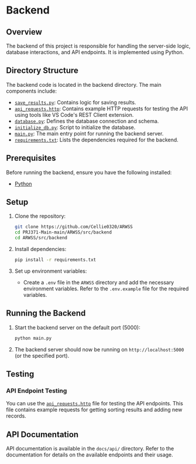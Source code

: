# Backend

## Overview
The backend of this project is responsible for handling the server-side logic, database interactions, and API endpoints. It is implemented using Python.

## Directory Structure
The backend code is located in the backend directory. The main components include:

- [`save_results.py`](./save_results.py): Contains logic for saving results.
- [`api_requests.http`](./api_requests.http): Contains example HTTP requests for testing the API using tools like VS Code's REST Client extension.
- [`database.py`](./database.py): Defines the database connection and schema.
- [`initialize_db.py`](./initialize_db.py): Script to initialize the database.
- [`main.py`](./main.py): The main entry point for running the backend server.
- [`requirements.txt`](./requirements.txt): Lists the dependencies required for the backend.

## Prerequisites
Before running the backend, ensure you have the following installed:

- [Python](https://www.python.org/)

## Setup
1. Clone the repository:
    ```sh
    git clone https://github.com/Cellie0320/ARWSS
    cd PRJ371-Main-main/ARWSS/src/backend
    cd ARWSS/src/backend

2. Install dependencies:
    ```sh
    pip install -r requirements.txt
    ```

3. Set up environment variables:
    - Create a `.env` file in the `ARWSS` directory and add the necessary environment variables. Refer to the `.env.example` file for the required variables.

## Running the Backend
1. Start the backend server on the default port (5000):
    ```sh
    python main.py
    ```

2. The backend server should now be running on `http://localhost:5000` (or the specified port).

## Testing

### API Endpoint Testing
You can use the [`api_requests.http`](./api_requests.http) file for testing the API endpoints. This file contains example requests for getting sorting results and adding new records.

## API Documentation
API documentation is available in the `docs/api/` directory. Refer to the documentation for details on the available endpoints and their usage.

